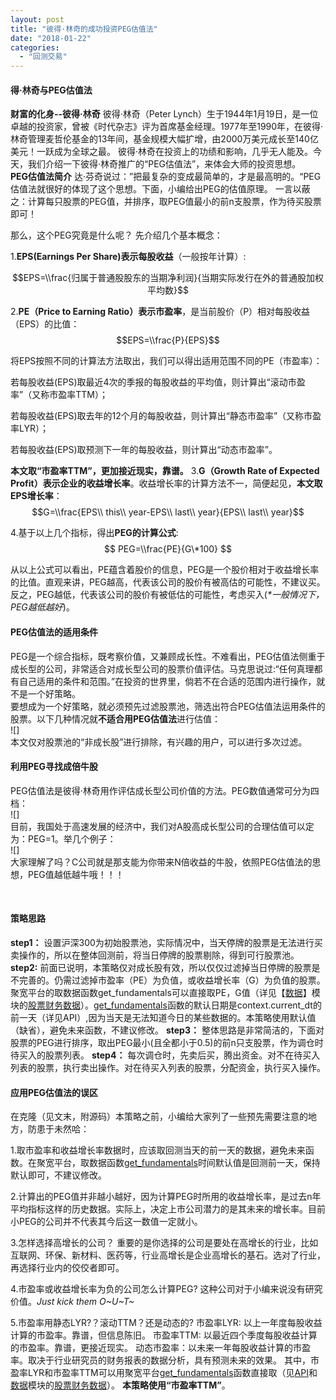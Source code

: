 ```yaml
---
layout: post
title: "彼得·林奇的成功投资PEG估值法"
date: "2018-01-22"
categories: 
  - "回测交易"
---
```


#### **得·林奇与PEG估值法**

**财富的化身--彼得·林奇** 彼得·林奇（Peter Lynch）生于1944年1月19日，是一位卓越的投资家，曾被《时代杂志》评为首席基金经理。1977年至1990年，在彼得·林奇管理麦哲伦基金的13年间，基金规模大幅扩增，由2000万美元成长至140亿美元！一跃成为全球之最。 彼得·林奇在投资上的功绩和影响，几乎无人能及。今天，我们介绍一下彼得·林奇推广的“PEG估值法”，来体会大师的投资思想。 <br> **PEG估值法简介** 达·芬奇说过：”把最复杂的变成最简单的，才是最高明的。“PEG估值法就很好的体现了这个思想。下面，小编给出PEG的估值原理。 一言以蔽之：计算每只股票的PEG值，并排序，取PEG值最小的前n支股票，作为待买股票即可！

那么，这个PEG究竟是什么呢？ 先介绍几个基本概念：

1.**EPS(Earnings Per Share)**表示**每股收益**（一般按年计算）:

$$EPS=\\frac{归属于普通股股东的当期净利润}{当期实际发行在外的普通股加权平均数}$$

2.**PE（Price to Earning Ratio）**表示**市盈率**，是当前股价（P）相对每股收益（EPS）的比值： $$EPS=\\frac{P}{EPS}$$

将EPS按照不同的计算法方法取出，我们可以得出适用范围不同的PE（市盈率）：

若每股收益(EPS)取最近4次的季报的每股收益的平均值，则计算出“滚动市盈率”（又称市盈率TTM）；

若每股收益(EPS)取去年的12个月的每股收益，则计算出“静态市盈率”（又称市盈率LYR）；

若每股收益(EPS)取预测下一年的每股收益，则计算出“动态市盈率”。

**本文取“市盈率TTM”，更加接近现实，靠谱。** 3.**G（Growth Rate of Expected Profit）**表示企业的**收益增长率**。收益增长率的计算方法不一，简便起见，**本文取EPS增长率**： $$G=\\frac{EPS\\ this\\ year-EPS\\ last\\ year}{EPS\\ last\\ year}$$

4.基于以上几个指标，得出**PEG的计算公式**: $$ PEG=\\frac{PE}{G\*100} $$

从以上公式可以看出，PE蕴含着股价的信息，PEG是一个股价相对于收益增长率的比值。直观来讲，PEG越高，代表该公司的股价有被高估的可能性，不建议买。反之，PEG越低，代表该公司的股价有被低估的可能性，考虑买入(_\*一般情况下，PEG越低越好_)。

#### **PEG估值法的适用条件**

PEG是一个综合指标，既考察价值，又兼顾成长性。不难看出，PEG估值法侧重于成长型的公司，非常适合对成长型公司的股票价值评估。马克思说过:“任何真理都有自己适用的条件和范围。”在投资的世界里，倘若不在合适的范围内进行操作，就不是一个好策略。 <br> 要想成为一个好策略，就必须预先过滤股票池，筛选出符合PEG估值法运用条件的股票。以下几种情况就**不适合用PEG估值法**进行估值： <br> ![] <br> 本文仅对股票池的“非成长股”进行排除，有兴趣的用户，可以进行多次过滤。 <br>

#### **利用PEG寻找成倍牛股**

PEG估值法是彼得·林奇用作评估成长型公司价值的方法。PEG数值通常可分为四档： <br> ![] <br> 目前，我国处于高速发展的经济中，我们对A股高成长型公司的合理估值可以定为：PEG=1。举几个例子： <br> ![] <br> 大家理解了吗？C公司就是那支能为你带来N倍收益的牛股，依照PEG估值法的思想，PEG值越低越牛哦！！！

<br>

#### **策略思路**

**step1：** 设置沪深300为初始股票池，实际情况中，当天停牌的股票是无法进行买卖操作的，所以在整体回测前，将当日停牌的股票剔除，得到可行股票池。 **step2:** 前面已说明，本策略仅对成长股有效，所以仅仅过滤掉当日停牌的股票是不完善的。仍需过滤掉市盈率（PE）为负值，或收益增长率（G）为负值的股票。聚宽平台的取数据函数get\_fundamentals可以直接取PE，G值（详见【[数据](https://www.joinquant.com/data)】模块的[股票财务数据](https://www.joinquant.com/fundamentals)）。[get\_fundamentals](https://www.joinquant.com/api#getfundamentals)函数的默认日期是context.current\_dt的前一天（详见API）,因为当天是无法知道今日的某些数据的。本策略使用默认值（缺省），避免未来函数，不建议修改。 **step3：** 整体思路是非常简洁的，下面对股票的PEG进行排序，取出PEG最小(且全都小于0.5)的前n只支股票，作为调仓时待买入的股票列表。 **step4：** 每次调仓时，先卖后买，腾出资金。对不在待买入列表的股票，执行卖出操作。对在待买入列表的股票，分配资金，执行买入操作。 <br>

#### **应用PEG估值法的误区**

在克隆（见文末，附源码）本策略之前，小编给大家列了一些预先需要注意的地方，防患于未然哈：

1.取市盈率和收益增长率数据时，应该取回测当天的前一天的数据，避免未来函数。在聚宽平台，取数据函数[get\_fundamentals](https://www.joinquant.com/api#getfundamentals)时间默认值是回测前一天，保持默认即可，不建议修改。

2.计算出的PEG值并非越小越好，因为计算PEG时所用的收益增长率，是过去n年平均指标这样的历史数据。实际上，决定上市公司潜力的是其未来的增长率。目前小PEG的公司并不代表其今后这一数值一定就小。

3.怎样选择高增长的公司？ 重要的是你选择的公司是要处在高增长的行业，比如互联网、环保、新材料、医药等，行业高增长是企业高增长的基石。选对了行业，再选择行业内的佼佼者即可。

4.市盈率或收益增长率为负的公司怎么计算PEG? 这种公司对于小编来说没有研究价值。_Just kick them O~U~T~_

5.市盈率用静态LYR?？滚动TTM？还是动态的? 市盈率LYR: 以上一年度每股收益计算的市盈率。靠谱，但信息陈旧。 市盈率TTM: 以最近四个季度每股收益计算的市盈率。靠谱，更接近现实。 动态市盈率：以未来一年每股收益计算的市盈率。取决于行业研究员的财务报表的数据分析，具有预测未来的效果。 其中，市盈率LYR和市盈率TTM可以用聚宽平台[get\_fundamentals](https://www.joinquant.com/api#getfundamentals)函数直接取（见[API](https://www.joinquant.com/api)和[数据](https://www.joinquant.com/data)模块的[股票财务数据](https://www.joinquant.com/fundamentals)）。 **本策略使用“市盈率TTM”**。 <br>
